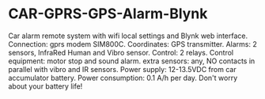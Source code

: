 # CAR-GPRS-GPS-Alarm-Blynk
Car alarm remote system with wifi local settings and Blynk web interface. 
 Connection: gprs modem SIM800C. 
 Coordinates: GPS transmitter. 
 Alarms: 2 sensors, InfraRed Human and Vibro sensor.
 Control: 2 relays. Control equipment: motor stop and sound alarm.
 extra sensors: any, NO contacts in parallel with vibro and IR sensors.
 Power supply: 12-13.5VDC from car accumulator battery.
 Power consumption: 0.1 A/h per day. Don't worry about your battery life!
 
 

